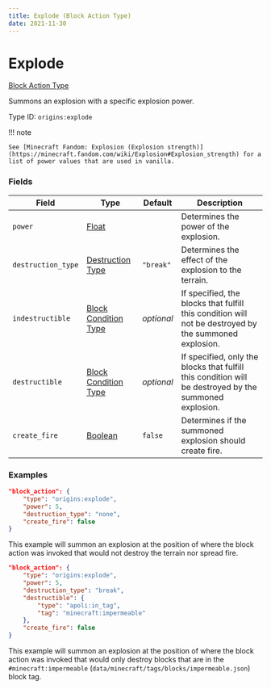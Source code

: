 ```yaml
---
title: Explode (Block Action Type)
date: 2021-11-30
---
```


# Explode

[Block Action Type](../block_action_types.md)

Summons an explosion with a specific explosion power.

Type ID: `origins:explode`

!!! note

    See [Minecraft Fandom: Explosion (Explosion strength)](https://minecraft.fandom.com/wiki/Explosion#Explosion_strength) for a list of power values that are used in vanilla.


### Fields

Field | Type | Default | Description
------|------|---------|-------------
`power` | [Float](../data_types/float.md) | | Determines the power of the explosion.
`destruction_type` | [Destruction Type](../../misc/extras/destruction_types.md) | `"break"` | Determines the effect of the explosion to the terrain.
`indestructible` | [Block Condition Type](../block_condition_types.md) | _optional_ | If specified, the blocks that fulfill this condition will not be destroyed by the summoned explosion.
`destructible` | [Block Condition Type](../block_condition_types.md) | _optional_ | If specified, only the blocks that fulfill this condition will be destroyed by the summoned explosion.
`create_fire` | [Boolean](../data_types/boolean.md) | `false` | Determines if the summoned explosion should create fire.


### Examples

```json
"block_action": {
    "type": "origins:explode",
    "power": 5,
    "destruction_type": "none",
    "create_fire": false
}
```

This example will summon an explosion at the position of where the block action was invoked that would not destroy the terrain nor spread fire.
<br>


```json
"block_action": {
    "type": "origins:explode",
    "power": 5,
    "destruction_type": "break",
    "destructible": {
        "type": "apoli:in_tag",
        "tag": "minecraft:impermeable"
    },
    "create_fire": false
}
```

This example will summon an explosion at the position of where the block action was invoked that would only destroy blocks that are in the `#minecraft:impermeable` (`data/minecraft/tags/blocks/impermeable.json`) block tag.
